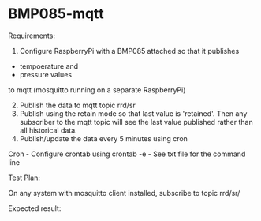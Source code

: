 # BMP085-mqtt

Requirements:  

1. Configure RaspberryPi with a BMP085 attached so that it publishes
- tempoerature and
- pressure values 

to mqtt (mosquitto running on a separate RaspberryPi)

2. Publish the data to mqtt topic rrd/sr
3. Publish using the retain mode so that last value is 'retained'. 
   Then any subscriber to the mqtt topic will see the last value published rather than all historical data.
4. Publish/update the data every 5 minutes using cron

Cron - Configure crontab using crontab -e - See txt file for the command line

Test Plan:

On any system with mosquitto client installed, subscribe to topic rrd/sr/

Expected result:







